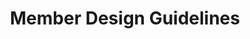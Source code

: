 ---
title: Member Design Guidelines
permalink: /member-design-guidelines/
classes: wide
search: true
sidebar:
  nav: "sidebar"
category-id: AV11
layout: rule-category
---